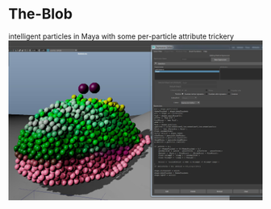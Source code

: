 # The-Blob
intelligent particles in Maya with some per-particle attribute trickery
![TheBlob](https://github.com/brentorama/The-Blob/blob/master/Capture.JPG)
